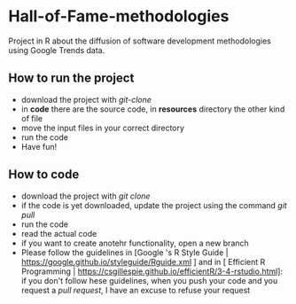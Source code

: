 # Hall-of-Fame-methodologies
Project in R about the diffusion of software development methodologies using Google Trends data.



## How to run the project

- download the project with _git-clone_
- in **code** there are the source code, in **resources** directory the other kind of file
- move the input files in your correct directory
- run the code
- Have fun!

## How to code
 - download the project with _git clone_
 - if the code is yet downloaded, update the project using the command _git pull_
 - run the code
 - read the actual code
 - if you want to create anotehr functionality, open a new branch
 - Please follow the guidelines in [Google 's R Style Guide | https://google.github.io/styleguide/Rguide.xml ] and in [ Efficient R Programming | https://csgillespie.github.io/efficientR/3-4-rstudio.html]: if you don't follow hese guidelines, when you push your code and you request a _pull request_, I have an excuse to refuse your request
